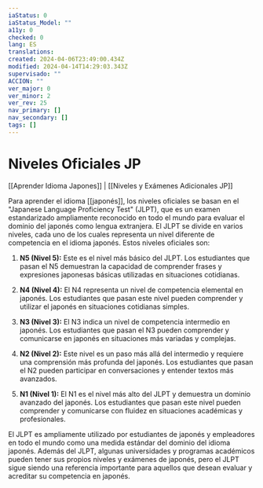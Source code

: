 ```yaml
---
iaStatus: 0
iaStatus_Model: ""
a11y: 0
checked: 0
lang: ES
translations: 
created: 2024-04-06T23:49:00.434Z
modified: 2024-04-14T14:29:03.343Z
supervisado: ""
ACCION: ""
ver_major: 0
ver_minor: 2
ver_rev: 25
nav_primary: []
nav_secondary: []
tags: []
---
```

# Niveles Oficiales JP

[[Aprender Idioma Japones]] | [[Niveles y Exámenes Adicionales JP]]

Para aprender el idioma [[japonés]], los niveles oficiales se basan en el "Japanese Language Proficiency Test" (JLPT), que es un examen estandarizado ampliamente reconocido en todo el mundo para evaluar el dominio del japonés como lengua extranjera. El JLPT se divide en varios niveles, cada uno de los cuales representa un nivel diferente de competencia en el idioma japonés. Estos niveles oficiales son:

1. **N5 (Nivel 5):** Este es el nivel más básico del JLPT. Los estudiantes que pasan el N5 demuestran la capacidad de comprender frases y expresiones japonesas básicas utilizadas en situaciones cotidianas.
    
2. **N4 (Nivel 4):** El N4 representa un nivel de competencia elemental en japonés. Los estudiantes que pasan este nivel pueden comprender y utilizar el japonés en situaciones cotidianas simples.
    
3. **N3 (Nivel 3):** El N3 indica un nivel de competencia intermedio en japonés. Los estudiantes que pasan el N3 pueden comprender y comunicarse en japonés en situaciones más variadas y complejas.
    
4. **N2 (Nivel 2):** Este nivel es un paso más allá del intermedio y requiere una comprensión más profunda del japonés. Los estudiantes que pasan el N2 pueden participar en conversaciones y entender textos más avanzados.
    
5. **N1 (Nivel 1):** El N1 es el nivel más alto del JLPT y demuestra un dominio avanzado del japonés. Los estudiantes que pasan este nivel pueden comprender y comunicarse con fluidez en situaciones académicas y profesionales.
    

El JLPT es ampliamente utilizado por estudiantes de japonés y empleadores en todo el mundo como una medida estándar del dominio del idioma japonés. Además del JLPT, algunas universidades y programas académicos pueden tener sus propios niveles y exámenes de japonés, pero el JLPT sigue siendo una referencia importante para aquellos que desean evaluar y acreditar su competencia en japonés.